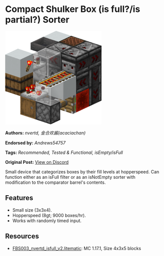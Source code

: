 # Compact Shulker Box (is full?/is partial?) Sorter
<img alt="area_render_29.png" src="images/area_render_29.png?raw=1" height="300px">

**Authors:** *nvertd, 金合欢酱(acaciachan)*

**Endorsed by:** *Andrews54757*

**Tags:** *Recommended, Tested & Functional, isEmpty/isFull*

**Original Post:** [View on Discord](https://discord.com/channels/1375556143186837695/1388177727944655012)

Small device that categorizes boxes by their fill levels at hopperspeed. Can function either as an isFull filter or as an isNotEmpty sorter with modification to the comparator barrel's contents.

## Features
- Small size (3x3x4).
- Hopperspeed (8gt; 9000 boxes/hr).
- Works with randomly timed input.

## Resources
- [FBS003_nvertd_isfull_v2.litematic](attachments/FBS003_nvertd_isfull_v2.litematic): MC 1.17.1, Size 4x3x5 blocks
